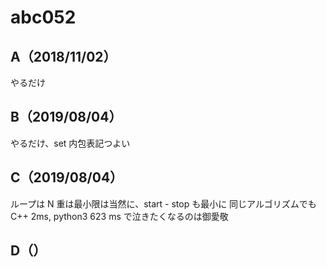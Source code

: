 # abc052

## A（2018/11/02）

やるだけ

## B（2019/08/04）

やるだけ、set 内包表記つよい

## C（2019/08/04）

ループは N 重は最小限は当然に、start - stop も最小に
同じアルゴリズムでも C++ 2ms, python3 623 ms で泣きたくなるのは御愛敬

## D（）
